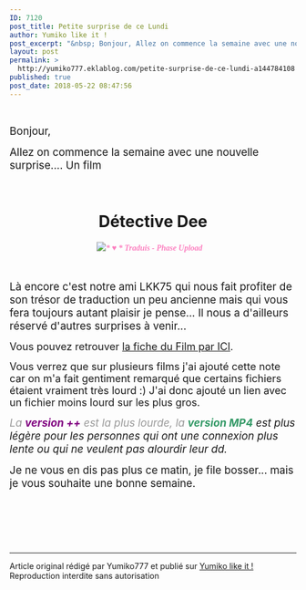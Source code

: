 ```yaml
---
ID: 7120
post_title: Petite surprise de ce Lundi
author: Yumiko like it !
post_excerpt: "&nbsp; Bonjour, Allez on commence la semaine avec une nouvelle surprise.... Un film&nbsp; &nbsp; D&eacute;tective Dee &nbsp; &nbsp; &nbsp; &nbsp; &nbsp;&nbsp; L&agrave; encore c'est notre ami LKK75 qui nous fait profiter de son tr&eacute;sor de traduction un peu ancienne mais qui vous fera toujours autant plaisir je pense... Il nous a d'ailleurs..."
layout: post
permalink: >
  http://yumiko777.eklablog.com/petite-surprise-de-ce-lundi-a144784108
published: true
post_date: 2018-05-22 08:47:56
---
```

<p style="text-align: left;">&nbsp;</p>
<p style="text-align: left;"><span style="font-size: 14pt;">Bonjour,</span></p>
<p><span style="font-size: 14pt;">Allez on commence la semaine avec une nouvelle surprise.... Un film&nbsp;</span></p>
<p>&nbsp;</p>
<h1 style="text-align: center;">D&eacute;tective Dee</h1>
<p style="text-align: center;"><a style="box-sizing: content-box; background-color: transparent; color: #fc80c0; text-decoration: none; font-weight: bold; font-style: italic; font-variant-ligatures: normal; font-variant-east-asian: normal; font-variant-position: normal; line-height: 21px; font-family: -webkit-standard;" href="http://yumiko777.eklablog.com/film-detective-dee-2010-p1363432"><img style="box-sizing: content-box; border: 0px; vertical-align: middle;" src="https://united-subs.dearclouds.com/wp-content/uploads/2018/05/137fb2adeb5d2a2667eea5a36be45975.jpg" alt=" * &hearts; * Traduis - Phase Upload"/></a><span style="box-sizing: content-box; caret-color: #000000; color: #000000; font-family: -webkit-standard; font-size: medium;">&nbsp; &nbsp;</span></p>
<p style="text-align: center;"><span style="box-sizing: content-box; caret-color: #000000; color: #000000; font-family: -webkit-standard; font-size: medium;"> &nbsp; &nbsp; &nbsp;&nbsp;</span></p>
<p><span style="font-size: 14pt;">L&agrave; encore c'est notre ami LKK75 qui nous fait profiter de son tr&eacute;sor de traduction un peu ancienne mais qui vous fera toujours autant plaisir je pense... Il nous a d'ailleurs r&eacute;serv&eacute; d'autres surprises &agrave; venir...&nbsp;</span></p>
<p><span style="font-size: large;">Vous pouvez retrouver <a href="http://yumiko777.eklablog.com/film-detective-dee-2010-p1363432">la fiche du Film par ICI</a>. </span></p>
<p><span style="font-size: large;">Vous verrez que sur plusieurs films j'ai ajout&eacute; cette note car on m'a fait gentiment remarqu&eacute; que certains fichiers &eacute;taient vraiment tr&egrave;s lourd :) J'ai donc ajout&eacute; un lien avec un fichier moins lourd sur les plus gros.</span></p>
<p style="box-sizing: content-box; margin: 0px 0px 10px;"><em style="color: #999999; font-size: 14pt;">La <span style="color: #800080;"><strong>version ++</strong></span> est la plus&nbsp;lourde,&nbsp;la</em><span style="text-align: justify;"><span style="font-size: 14pt;"><em>&nbsp;</em></span><span style="color: #339966;"><strong><span style="font-size: 14pt; font-style: italic;">version MP4</span></strong></span><span style="font-size: 14pt;"><em>&nbsp;est plus l&eacute;g&egrave;re pour les personnes qui ont une connexion plus lente ou qui ne veulent pas alourdir leur dd</em></span><span style="font-size: 14pt;"><em>.</em></span></span><span style="font-size: large;">&nbsp;&nbsp;</span></p>
<p><span style="font-size: 14pt;">Je ne vous en dis pas plus ce matin, je file bosser... mais je vous souhaite une bonne semaine.</span></p>
<p>&nbsp;</p><br /><br /><br /><hr />Article original rédigé par Yumiko777 et publié sur <a href="http://yumiko777.eklablog.com/">Yumiko like it !</a> <br /> Reproduction interdite sans autorisation